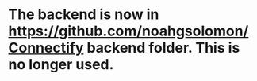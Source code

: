 # The backend is now in https://github.com/noahgsolomon/Connectify backend folder. This is no longer used.
